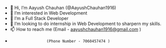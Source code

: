 - 👋 Hi, I’m Aayush Chauhan (@AayushChauhan1916)
- 👀 I’m interested in Web Development
- 🌱 I’m a Full Stack Developer
- 💞️ I’m looking to do internship in Web Development to sharpern my skills.
- 📫 How to reach me (Email - aayushchauhan1916@gmail.com  )
-                     (Phone Number - 7060457474 )


